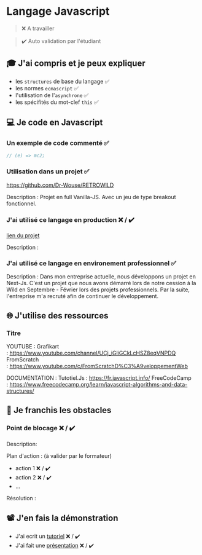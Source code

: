 # Langage Javascript

> ❌ A travailler

> ✔️ Auto validation par l'étudiant

## 🎓 J'ai compris et je peux expliquer

- les `structures` de base du langage ✅
- les normes `ecmascript` ✅
- l'utilisation de l'`asynchrone` ✅
- les spécifités du mot-clef `this` ✅

## 💻 Je code en Javascript

### Un exemple de code commenté ✅

```javascript
// (e) => mc2;
```

### Utilisation dans un projet ✅

https://github.com/Dr-Wouse/RETROWILD

Description : Projet en full Vanilla-JS. Avec un jeu de type breakout fonctionnel.

### J'ai utilisé ce langage en production ❌ / ✔️

[lien du projet](...)

Description :

### J'ai utilisé ce langage en environement professionnel ✅

Description :
Dans mon entreprise actuelle, nous développons un projet en Next-Js. 
C'est un projet que nous avons démarré lors de notre cession à la Wild en Septembre - Février lors des projets professionnels. 
Par la suite, l'entreprise m'a recruté afin de continuer le développement.

## 🌐 J'utilise des ressources

### Titre

YOUTUBE : 
Grafikart : https://www.youtube.com/channel/UCj_iGliGCkLcHSZ8eqVNPDQ
FromScratch : https://www.youtube.com/c/FromScratchD%C3%A9veloppementWeb

DOCUMENTATION : 
Tutotiel.Js : https://fr.javascript.info/
FreeCodeCamp : https://www.freecodecamp.org/learn/javascript-algorithms-and-data-structures/

## 🚧 Je franchis les obstacles

### Point de blocage ❌ / ✔️

Description:

Plan d'action : (à valider par le formateur)

- action 1 ❌ / ✔️
- action 2 ❌ / ✔️
- ...

Résolution :

## 📽️ J'en fais la démonstration

- J'ai ecrit un [tutoriel](...) ❌ / ✔️
- J'ai fait une [présentation](...) ❌ / ✔️
